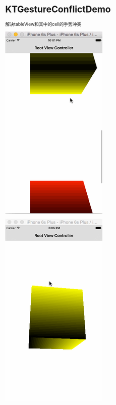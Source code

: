 # KTGestureConflictDemo
解决tableView和其中的cell的手势冲突

![](https://github.com/tujinqiu/KTGestureConflictDemo/blob/master/%E6%89%8B%E5%8A%BF%E5%86%B2%E7%AA%811.gif)


![](https://github.com/tujinqiu/KTGestureConflictDemo/blob/master/%E6%89%8B%E5%8A%BF%E5%86%B2%E7%AA%812.gif)
